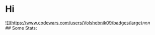 # Hi 
<div style="display: flex; align-items: center;" >
<a href='https://www.codewars.com/users/Volshebnik09'>![](https://www.codewars.com/users/Volshebnik09/badges/large)</a> 
лол
</div>
<!-- ![](https://lingtalfi.com/services/pngtext?color=00a7ff&size=15&text=Contacts) -->
## Some Stats:
